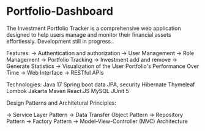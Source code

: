 # Portfolio-Dashboard
The Investment Portfolio Tracker is a comprehensive web application designed to help users manage and monitor their financial assets effortlessly. 
Development still in progress..

Features:
-> Authentication and authorization
-> User Management 
-> Role Management
-> Portfolio Tracking
-> Investment add and remove
-> Generate Statistics
-> Visualization of the User Portfolio's Performance Over Time
-> Web Interface
-> RESTful APIs

Technologies:
Java 17
Spring boot data JPA, security
Hibernate
Thymeleaf
Lombok
Jakarta
Maven
React.JS
MySQL
JUnit 5

Design Patterns and Architetural Principles:

-> Service Layer Pattern
-> Data Transfer Object Pattern
-> Repository Pattern
-> Factory Pattern
-> Model-View-Controller (MVC) Architecture

